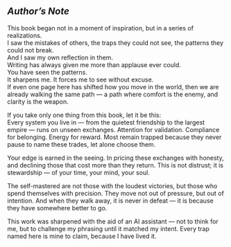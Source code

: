 ## *Author’s Note*

This book began not in a moment of inspiration, but in a series of realizations.  
I saw the mistakes of others, the traps they could not see, the patterns they could not break.  
And I saw my own reflection in them.  
Writing has always given me more than applause ever could.  
You have seen the patterns.  
It sharpens me. It forces me to see without excuse.  
If even one page here has shifted how you move in the world, then we are already walking the same path — a path where comfort is the enemy, and clarity is the weapon.

If you take only one thing from this book, let it be this:  
Every system you live in — from the quietest friendship to the largest empire — runs on unseen exchanges. Attention for validation. Compliance for belonging. Energy for reward. Most remain trapped because they never pause to name these trades, let alone choose them.  

Your edge is earned in the seeing. In pricing these exchanges with honesty, and declining those that cost more than they return. This is not distrust; it is stewardship — of your time, your mind, your soul.  

The self-mastered are not those with the loudest victories, but those who spend themselves with precision. They move not out of pressure, but out of intention. And when they walk away, it is never in defeat — it is because they have somewhere better to go.  

This work was sharpened with the aid of an AI assistant — not to think for me, but to challenge my phrasing until it matched my intent. Every trap named here is mine to claim, because I have lived it.
